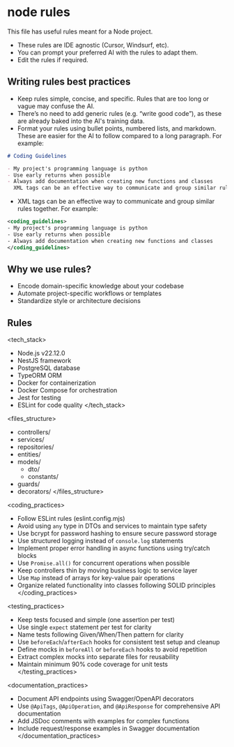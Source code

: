 # node rules

This file has useful rules meant for a Node project.

- These rules are IDE agnostic (Cursor, Windsurf, etc).
- You can prompt your preferred AI with the rules to adapt them.
- Edit the rules if required.

## Writing rules best practices

- Keep rules simple, concise, and specific. Rules that are too long or vague may confuse the AI.
- There’s no need to add generic rules (e.g. “write good code”), as these are already baked into the AI's training data.
- Format your rules using bullet points, numbered lists, and markdown. These are easier for the AI to follow compared to a long paragraph. For example:

```md
# Coding Guidelines

- My project's programming language is python
- Use early returns when possible
- Always add documentation when creating new functions and classes
  XML tags can be an effective way to communicate and group similar rules together. For example:
```

- XML tags can be an effective way to communicate and group similar rules together. For example:

```xml
<coding_guidelines>
- My project's programming language is python
- Use early returns when possible
- Always add documentation when creating new functions and classes
</coding_guidelines>
```

## Why we use rules?

- Encode domain-specific knowledge about your codebase
- Automate project-specific workflows or templates
- Standardize style or architecture decisions

## Rules

<tech_stack>

- Node.js v22.12.0
- NestJS framework
- PostgreSQL database
- TypeORM ORM
- Docker for containerization
- Docker Compose for orchestration
- Jest for testing
- ESLint for code quality
  </tech_stack>

<files_structure>

- controllers/
- services/
- repositories/
- entities/
- models/
  - dto/
  - constants/
- guards/
- decorators/
  </files_structure>

<coding_practices>

- Follow ESLint rules (eslint.config.mjs)
- Avoid using `any` type in DTOs and services to maintain type safety
- Use bcrypt for password hashing to ensure secure password storage
- Use structured logging instead of `console.log` statements
- Implement proper error handling in async functions using try/catch blocks
- Use `Promise.all()` for concurrent operations when possible
- Keep controllers thin by moving business logic to service layer
- Use `Map` instead of arrays for key-value pair operations
- Organize related functionality into classes following SOLID principles
  </coding_practices>

<testing_practices>

- Keep tests focused and simple (one assertion per test)
- Use single `expect` statement per test for clarity
- Name tests following Given/When/Then pattern for clarity
- Use `beforeEach`/`afterEach` hooks for consistent test setup and cleanup
- Define mocks in `beforeAll` or `beforeEach` hooks to avoid repetition
- Extract complex mocks into separate files for reusability
- Maintain minimum 90% code coverage for unit tests
  </testing_practices>

<documentation_practices>

- Document API endpoints using Swagger/OpenAPI decorators
- Use `@ApiTags`, `@ApiOperation`, and `@ApiResponse` for comprehensive API documentation
- Add JSDoc comments with examples for complex functions
- Include request/response examples in Swagger documentation
  </documentation_practices>

